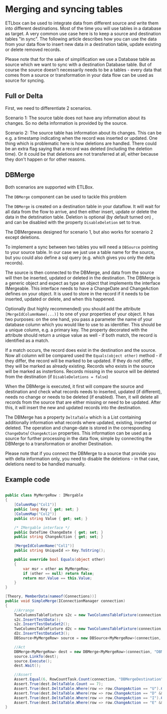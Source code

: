 ﻿# Merging and syncing tables

ETLbox can be used to integrate data from different source and write them into different destinations. 
Most of the time you will use tables in a database as target. 
A very common use case here is to keep a source and destination tables "in sync". 
The following article describes how you can use the data from your data flow to insert 
new data in a destination table, update existing or delete removed records.

Please note that for the sake of simplification we use a Database table as source which we want to 
sync with a destination Database table. But of course the source doesn’t necessarily needs to be a tables - 
every data that comes from a source or transformation in your data flow can be used as source for syncing.

## Full or Delta

First, we need to differentiate 2 scenarios.

Scenario 1: The source table does not have any information about its changes. 
So no delta information is provided by the source.

Scenario 2: The source table has information about its changes. 
This can be e.g. a timestamp indicating when the record was inserted or updated. 
One thing which is problematic here is how deletions are handled. 
There could be an extra flag saying that a record was deleted (including the deletion time). 
Or it could be that deletions are not transferred at all, either because they don't happen or for other reasons.

## DBMerge

Both scenarios are supported with ETLBox.

The `DBMerge` component can be used to tackle this problem

The `DBMerge` is created on a destination table in your dataflow. 
It will wait for all data from the flow to arrive, and then either insert, 
update or delete the data in the detstination table. 
Deletion is optional (by default turned on) , and can be disabled with the property 
`DisableDeletion` set to true. 

The DBMergewas designed for scenario 1, but also  works for scenario 2 except deletions.

 To implement a sync between two tables you will  need a `DBSource` pointing to your source table. 
 In our case we just use a table name for the source, but you could also define a sql query 
 (e.g. which gives you only the delta records).

The source is then connected to the DBMerge, and data from the source will then be inserted, 
updated or deleted in the destination. 
The DBMerge  is a generic object and expect as type an object that implements the interface IMergeable. 
This interface needs to have a ChangeDate and ChangeAction defines on your object. 
It is used to store in the record if it needs to be inserted, updated or delete, and when this happened.

Optionally (but highly recommended) you should add the attribute `[MergeIdColumnName(...)]` to one of your 
properties of your object. It has two purposes: on the one hand, you pass a parameter the name of your database 
column which you would like to use to as identifier. This should be a unique column, e.g. a primary key. 
The property decorated with the attribute should return a unique value as well - if both match, 
the record is identified as a match. 

If a match occurs, the record does exist in the destination and the source. Now all column will be compared used
the `Equals(object other)` method - if they differ, the record will be marked to be updated. 
If they do not differ, they will be marked as already existing.
Records who exists in the source will be marked as instertions. 
Records missing in the source will be deleted from the destination (if `DisableDeletions = false`)

When the DBMerge is executed, it first will compare the source and destination and check what records 
needs to inserted, updated (if different), needs no change or needs to be deleted (if enabled). 
Then, it will delete all records from the source that are either missing or need to be updated. 
After this, it will insert the new and updated records into the destination. 

The DBMerge has a property `DeltaTable` which is a List containing additionally information what records 
where updated, existing,  inserted or deleted. The operation and change-date is stored in the corresponding 
`ChangeDate`/ `ChangeAction` properties.
This information can be used as a source for further processing in the data flow, 
simple by connecting the DBMerge to a transformation or another Destination.

Please note that if you connect the DBMerge to a source that provide you with delta information only, 
you need to disable the deletions - in that case, deletions need to be handled manually. 

## Example code 

```C#

public class MyMergeRow : IMergable
{
    [ColumnMap("Col1")]
    public long Key { get; set; }
    [ColumnMap("Col2")]
    public string Value { get; set; }

    /* IMergable interface */
    public DateTime ChangeDate { get; set; }
    public string ChangeAction { get; set; }

    [MergeIdColumnName("Col1")]
    public string UniqueId => Key.ToString();

    public override bool Equals(object other)
    {
        var msr = other as MyMergeRow;
        if (other == null) return false;
        return msr.Value == this.Value;
    }
}

[Theory, MemberData(nameof(Connections))]
public void SimpleMerge(IConnectionManager connection)
{
    //Arrange
    TwoColumnsTableFixture s2c = new TwoColumnsTableFixture(connection, "DBMergeSource");
    s2c.InsertTestData();
    s2c.InsertTestDataSet2();
    TwoColumnsTableFixture d2c = new TwoColumnsTableFixture(connection, "DBMergeDestination");
    d2c.InsertTestDataSet3();
    DBSource<MyMergeRow> source = new DBSource<MyMergeRow>(connection, "DBMergeSource");

    //Act
    DBMerge<MyMergeRow> dest = new DBMerge<MyMergeRow>(connection, "DBMergeDestination");
    source.LinkTo(dest);
    source.Execute();
    dest.Wait();

    //Assert
    Assert.Equal(6, RowCountTask.Count(connection, "DBMergeDestination", $"{d2c.QB}Col1{d2c.QE} BETWEEN 1 AND 7 AND {d2c.QB}Col2{d2c.QE} LIKE 'Test%'"));
    Assert.True(dest.DeltaTable.Count == 7);
    Assert.True(dest.DeltaTable.Where(row => row.ChangeAction == "U").Count() == 2);
    Assert.True(dest.DeltaTable.Where(row => row.ChangeAction == "D" && row.Key == 10).Count() == 1);
    Assert.True(dest.DeltaTable.Where(row => row.ChangeAction == "I").Count() == 3);
    Assert.True(dest.DeltaTable.Where(row => row.ChangeAction == "E" && row.Key == 1).Count() == 1);
}
```